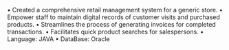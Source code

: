 • Created a comprehensive retail management system for a generic store.
• Empower staff to maintain digital records of customer visits and purchased products.
• Streamlines the process of generating invoices for completed transactions.
• Facilitates quick product searches for salespersons.
• Language: JAVA
• DataBase: Oracle
